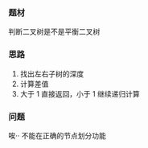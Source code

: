 ### 题材

判断二叉树是不是平衡二叉树

### 思路

1. 找出左右子树的深度
2. 计算差值
3. 大于 1 直接返回，小于 1 继续递归计算

### 问题
唉·· 不能在正确的节点划分功能